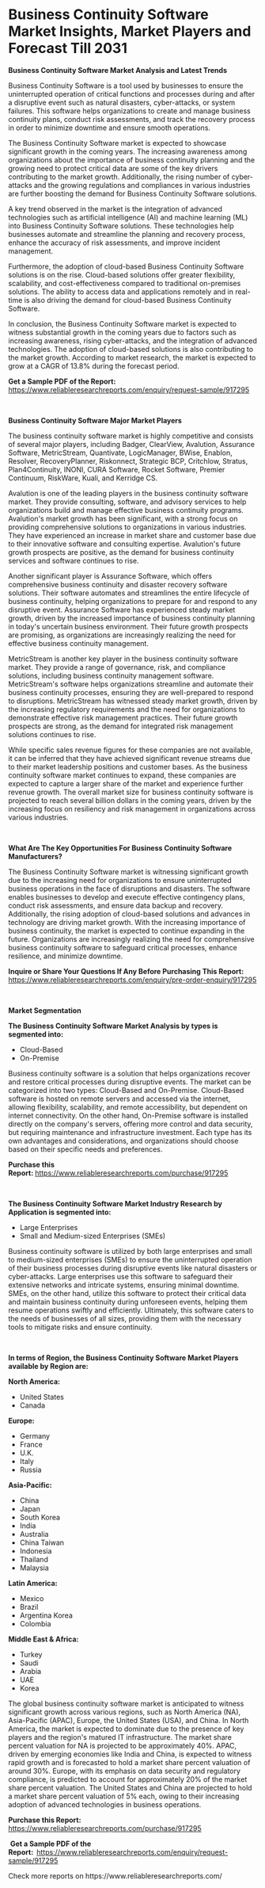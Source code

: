 <p><h1>Business Continuity Software Market Insights, Market Players and Forecast Till 2031</h1></p><p><strong>Business Continuity Software Market Analysis and Latest Trends</strong></p>
<p><p>Business Continuity Software is a tool used by businesses to ensure the uninterrupted operation of critical functions and processes during and after a disruptive event such as natural disasters, cyber-attacks, or system failures. This software helps organizations to create and manage business continuity plans, conduct risk assessments, and track the recovery process in order to minimize downtime and ensure smooth operations.</p><p>The Business Continuity Software market is expected to showcase significant growth in the coming years. The increasing awareness among organizations about the importance of business continuity planning and the growing need to protect critical data are some of the key drivers contributing to the market growth. Additionally, the rising number of cyber-attacks and the growing regulations and compliances in various industries are further boosting the demand for Business Continuity Software solutions.</p><p>A key trend observed in the market is the integration of advanced technologies such as artificial intelligence (AI) and machine learning (ML) into Business Continuity Software solutions. These technologies help businesses automate and streamline the planning and recovery process, enhance the accuracy of risk assessments, and improve incident management.</p><p>Furthermore, the adoption of cloud-based Business Continuity Software solutions is on the rise. Cloud-based solutions offer greater flexibility, scalability, and cost-effectiveness compared to traditional on-premises solutions. The ability to access data and applications remotely and in real-time is also driving the demand for cloud-based Business Continuity Software.</p><p>In conclusion, the Business Continuity Software market is expected to witness substantial growth in the coming years due to factors such as increasing awareness, rising cyber-attacks, and the integration of advanced technologies. The adoption of cloud-based solutions is also contributing to the market growth. According to market research, the market is expected to grow at a CAGR of 13.8% during the forecast period.</p></p>
<p><strong>Get a Sample PDF of the Report:&nbsp;</strong> <a href="https://www.reliableresearchreports.com/enquiry/request-sample/917295">https://www.reliableresearchreports.com/enquiry/request-sample/917295</a></p>
<p>&nbsp;</p>
<p><strong>Business Continuity Software Major Market Players</strong></p>
<p><p>The business continuity software market is highly competitive and consists of several major players, including Badger, ClearView, Avalution, Assurance Software, MetricStream, Quantivate, LogicManager, BWise, Enablon, Resolver, RecoveryPlanner, Riskonnect, Strategic BCP, Critchlow, Stratus, Plan4Continuity, INONI, CURA Software, Rocket Software, Premier Continuum, RiskWare, Kuali, and Kerridge CS. </p><p>Avalution is one of the leading players in the business continuity software market. They provide consulting, software, and advisory services to help organizations build and manage effective business continuity programs. Avalution's market growth has been significant, with a strong focus on providing comprehensive solutions to organizations in various industries. They have experienced an increase in market share and customer base due to their innovative software and consulting expertise. Avalution's future growth prospects are positive, as the demand for business continuity services and software continues to rise.</p><p>Another significant player is Assurance Software, which offers comprehensive business continuity and disaster recovery software solutions. Their software automates and streamlines the entire lifecycle of business continuity, helping organizations to prepare for and respond to any disruptive event. Assurance Software has experienced steady market growth, driven by the increased importance of business continuity planning in today's uncertain business environment. Their future growth prospects are promising, as organizations are increasingly realizing the need for effective business continuity management.</p><p>MetricStream is another key player in the business continuity software market. They provide a range of governance, risk, and compliance solutions, including business continuity management software. MetricStream's software helps organizations streamline and automate their business continuity processes, ensuring they are well-prepared to respond to disruptions. MetricStream has witnessed steady market growth, driven by the increasing regulatory requirements and the need for organizations to demonstrate effective risk management practices. Their future growth prospects are strong, as the demand for integrated risk management solutions continues to rise.</p><p>While specific sales revenue figures for these companies are not available, it can be inferred that they have achieved significant revenue streams due to their market leadership positions and customer bases. As the business continuity software market continues to expand, these companies are expected to capture a larger share of the market and experience further revenue growth. The overall market size for business continuity software is projected to reach several billion dollars in the coming years, driven by the increasing focus on resiliency and risk management in organizations across various industries.</p></p>
<p>&nbsp;</p>
<p><strong>What Are The Key Opportunities For Business Continuity Software Manufacturers?</strong></p>
<p><p>The Business Continuity Software market is witnessing significant growth due to the increasing need for organizations to ensure uninterrupted business operations in the face of disruptions and disasters. The software enables businesses to develop and execute effective contingency plans, conduct risk assessments, and ensure data backup and recovery. Additionally, the rising adoption of cloud-based solutions and advances in technology are driving market growth. With the increasing importance of business continuity, the market is expected to continue expanding in the future. Organizations are increasingly realizing the need for comprehensive business continuity software to safeguard critical processes, enhance resilience, and minimize downtime.</p></p>
<p><strong>Inquire or Share Your Questions If Any Before Purchasing This Report:</strong> <a href="https://www.reliableresearchreports.com/enquiry/pre-order-enquiry/917295">https://www.reliableresearchreports.com/enquiry/pre-order-enquiry/917295</a></p>
<p>&nbsp;</p>
<p><strong>Market Segmentation</strong></p>
<p><strong>The Business Continuity Software Market Analysis by types is segmented into:</strong></p>
<p><ul><li>Cloud-Based</li><li>On-Premise</li></ul></p>
<p><p>Business continuity software is a solution that helps organizations recover and restore critical processes during disruptive events. The market can be categorized into two types: Cloud-Based and On-Premise. Cloud-Based software is hosted on remote servers and accessed via the internet, allowing flexibility, scalability, and remote accessibility, but dependent on internet connectivity. On the other hand, On-Premise software is installed directly on the company's servers, offering more control and data security, but requiring maintenance and infrastructure investment. Each type has its own advantages and considerations, and organizations should choose based on their specific needs and preferences.</p></p>
<p><strong>Purchase this Report:&nbsp;</strong><a href="https://www.reliableresearchreports.com/purchase/917295">https://www.reliableresearchreports.com/purchase/917295</a></p>
<p>&nbsp;</p>
<p><strong>The Business Continuity Software Market Industry Research by Application is segmented into:</strong></p>
<p><ul><li>Large Enterprises</li><li>Small and Medium-sized Enterprises (SMEs)</li></ul></p>
<p><p>Business continuity software is utilized by both large enterprises and small to medium-sized enterprises (SMEs) to ensure the uninterrupted operation of their business processes during disruptive events like natural disasters or cyber-attacks. Large enterprises use this software to safeguard their extensive networks and intricate systems, ensuring minimal downtime. SMEs, on the other hand, utilize this software to protect their critical data and maintain business continuity during unforeseen events, helping them resume operations swiftly and efficiently. Ultimately, this software caters to the needs of businesses of all sizes, providing them with the necessary tools to mitigate risks and ensure continuity.</p></p>
<p>&nbsp;</p>
<p><strong>In terms of Region, the Business Continuity Software Market Players available by Region are:</strong></p>
<p>
    <p> <strong> North America: </strong>
        <ul>
            <li>United States</li>
            <li>Canada</li>
        </ul>
        </p> 
    <p> <strong> Europe: </strong>
        <ul>
            <li>Germany</li>
            <li>France</li>
            <li>U.K.</li>
            <li>Italy</li>
            <li>Russia</li>
        </ul>
        </p> 
    <p> <strong> Asia-Pacific: </strong>
        <ul>
            <li>China</li>
            <li>Japan</li>
            <li>South Korea</li>
            <li>India</li>
            <li>Australia</li>
            <li>China Taiwan</li>
            <li>Indonesia</li>
            <li>Thailand</li>
            <li>Malaysia</li>
        </ul>
        </p> 
    <p> <strong> Latin America: </strong>
        <ul>
            <li>Mexico</li>
            <li>Brazil</li>
            <li>Argentina Korea</li>
            <li>Colombia</li>
        </ul>
        </p> 
    <p> <strong> Middle East & Africa: </strong>
        <ul>
            <li>Turkey</li>
            <li>Saudi</li>
            <li>Arabia</li>
            <li>UAE</li>
            <li>Korea</li>
        </ul>
    </p>
    </p>
<p><p>The global business continuity software market is anticipated to witness significant growth across various regions, such as North America (NA), Asia-Pacific (APAC), Europe, the United States (USA), and China. In North America, the market is expected to dominate due to the presence of key players and the region's matured IT infrastructure. The market share percent valuation for NA is projected to be approximately 40%. APAC, driven by emerging economies like India and China, is expected to witness rapid growth and is forecasted to hold a market share percent valuation of around 30%. Europe, with its emphasis on data security and regulatory compliance, is predicted to account for approximately 20% of the market share percent valuation. The United States and China are projected to hold a market share percent valuation of 5% each, owing to their increasing adoption of advanced technologies in business operations.</p></p>
<p><strong>Purchase this Report: </strong><a href="https://www.reliableresearchreports.com/purchase/917295">https://www.reliableresearchreports.com/purchase/917295</a></p>
<p>&nbsp;<strong>Get a Sample PDF of the Report:&nbsp;&nbsp;</strong><a href="https://www.reliableresearchreports.com/enquiry/request-sample/917295">https://www.reliableresearchreports.com/enquiry/request-sample/917295</a></p>
<p><strong></strong></p>
<p>Check more reports on https://www.reliableresearchreports.com/</p>
